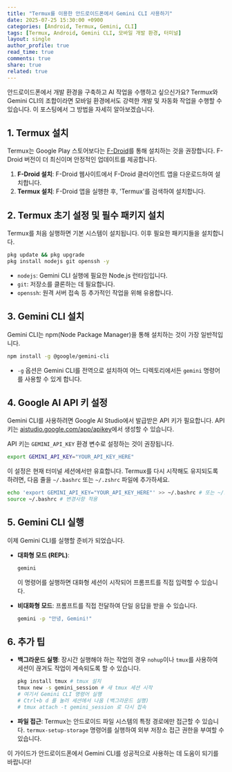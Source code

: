 ```yaml
---
title: "Termux를 이용한 안드로이드폰에서 Gemini CLI 사용하기"
date: 2025-07-25 15:30:00 +0900
categories: [Android, Termux, Gemini, CLI]
tags: [Termux, Android, Gemini CLI, 모바일 개발 환경, 터미널]
layout: single
author_profile: true
read_time: true
comments: true
share: true
related: true
---
```


안드로이드폰에서 개발 환경을 구축하고 AI 작업을 수행하고 싶으신가요? Termux와 Gemini CLI의 조합이라면 모바일 환경에서도 강력한 개발 및 자동화 작업을 수행할 수 있습니다. 이 포스팅에서 그 방법을 자세히 알아보겠습니다.

## 1. Termux 설치

Termux는 Google Play 스토어보다는 [F-Droid](https://f-droid.org/packages/com.termux/)를 통해 설치하는 것을 권장합니다. F-Droid 버전이 더 최신이며 안정적인 업데이트를 제공합니다.

1.  **F-Droid 설치**: F-Droid 웹사이트에서 F-Droid 클라이언트 앱을 다운로드하여 설치합니다.
2.  **Termux 설치**: F-Droid 앱을 실행한 후, 'Termux'를 검색하여 설치합니다.

## 2. Termux 초기 설정 및 필수 패키지 설치

Termux를 처음 실행하면 기본 시스템이 설치됩니다. 이후 필요한 패키지들을 설치합니다.

```bash
pkg update && pkg upgrade
pkg install nodejs git openssh -y
```

*   `nodejs`: Gemini CLI 실행에 필요한 Node.js 런타임입니다.
*   `git`: 저장소를 클론하는 데 필요합니다.
*   `openssh`: 원격 서버 접속 등 추가적인 작업을 위해 유용합니다.

## 3. Gemini CLI 설치

Gemini CLI는 npm(Node Package Manager)을 통해 설치하는 것이 가장 일반적입니다.

```bash
npm install -g @google/gemini-cli
```

*   `-g` 옵션은 Gemini CLI를 전역으로 설치하여 어느 디렉토리에서든 `gemini` 명령어를 사용할 수 있게 합니다.

## 4. Google AI API 키 설정

Gemini CLI를 사용하려면 Google AI Studio에서 발급받은 API 키가 필요합니다. API 키는 [aistudio.google.com/app/apikey](https://aistudio.google.com/app/apikey)에서 생성할 수 있습니다.

API 키는 `GEMINI_API_KEY` 환경 변수로 설정하는 것이 권장됩니다.

```bash
export GEMINI_API_KEY="YOUR_API_KEY_HERE"
```

이 설정은 현재 터미널 세션에서만 유효합니다. Termux를 다시 시작해도 유지되도록 하려면, 다음 줄을 `~/.bashrc` 또는 `~/.zshrc` 파일에 추가하세요.

```bash
echo 'export GEMINI_API_KEY="YOUR_API_KEY_HERE"' >> ~/.bashrc # 또는 ~/.zshrc
source ~/.bashrc # 변경사항 적용
```

## 5. Gemini CLI 실행

이제 Gemini CLI를 실행할 준비가 되었습니다.

*   **대화형 모드 (REPL)**:
    ```bash
    gemini
    ```
    이 명령어를 실행하면 대화형 세션이 시작되어 프롬프트를 직접 입력할 수 있습니다.

*   **비대화형 모드**:
    프롬프트를 직접 전달하여 단일 응답을 받을 수 있습니다.
    ```bash
    gemini -p "안녕, Gemini!"
    ```

## 6. 추가 팁

*   **백그라운드 실행**: 장시간 실행해야 하는 작업의 경우 `nohup`이나 `tmux`를 사용하여 세션이 끊겨도 작업이 계속되도록 할 수 있습니다.
    ```bash
    pkg install tmux # tmux 설치
    tmux new -s gemini_session # 새 tmux 세션 시작
    # 여기서 Gemini CLI 명령어 실행
    # Ctrl+b d 를 눌러 세션에서 나옴 (백그라운드 실행)
    # tmux attach -t gemini_session 로 다시 접속
    ```
*   **파일 접근**: Termux는 안드로이드 파일 시스템의 특정 경로에만 접근할 수 있습니다. `termux-setup-storage` 명령어를 실행하여 외부 저장소 접근 권한을 부여할 수 있습니다.

이 가이드가 안드로이드폰에서 Gemini CLI를 성공적으로 사용하는 데 도움이 되기를 바랍니다!
